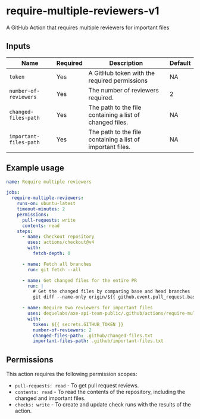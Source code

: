 # require-multiple-reviewers-v1

A GitHub Action that requires multiple reviewers for important files

## Inputs

| Name                   | Required | Description                                                | Default |
| ---------------------- | -------- | ---------------------------------------------------------- | ------- |
| `token`                | Yes      | A GitHub token with the required permissions               | NA      |
| `number-of-reviewers`  | Yes      | The number of reviewers required.                          | 2       |
| `changed-files-path`   | Yes      | The path to the file containing a list of changed files.   | NA      |
| `important-files-path` | Yes      | The path to the file containing a list of important files. | NA      |

## Example usage

```yaml
name: Require multiple reviewers

jobs:
  require-multiple-reviewers:
    runs-on: ubuntu-latest
    timeout-minutes: 2
    permissions:
      pull-requests: write
      contents: read
    steps:
      - name: Checkout repository
        uses: actions/checkout@v4
        with:
          fetch-depth: 0

      - name: Fetch all branches
        run: git fetch --all

      - name: Get changed files for the entire PR
        run: |
          # Get the changed files by comparing base and head branches
          git diff --name-only origin/${{ github.event.pull_request.base.ref }}...origin/${{ github.event.pull_request.head.ref }} > .github/changed-files.txt

      - name: Require two reviewers for important files
        uses: dequelabs/axe-api-team-public/.github/actions/require-multiple-reviewers-v1@main
        with:
          token: ${{ secrets.GITHUB_TOKEN }}
          number-of-reviewers: 2
          changed-files-path: .github/changed-files.txt
          important-files-path: .github/important-files.txt
```

## Permissions

This action requires the following permission scopes:

- `pull-requests: read` - To get pull request reviews.
- `contents: read` - To read the contents of the repository, including the changed and important files.
- `checks: write` - To create and update check runs with the results of the action.
